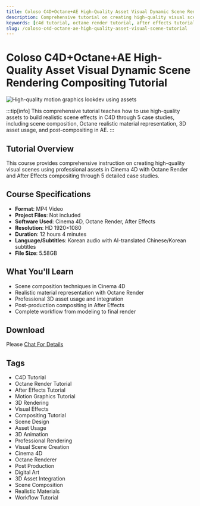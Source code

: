 ```yaml
---
title: Coloso C4D+Octane+AE High-Quality Asset Visual Dynamic Scene Rendering Compositing Tutorial
description: Comprehensive tutorial on creating high-quality visual scenes using assets in C4D with Octane Render and After Effects compositing. 5 case studies included with Chinese/Korean subtitles.
keywords: [c4d tutorial, octane render tutorial, after effects tutorial, motion graphics tutorial, 3d rendering, visual effects, compositing tutorial, scene design, asset usage, 3d animation]
slug: /coloso-c4d-octane-ae-high-quality-asset-visual-scene-tutorial
---
```

<!--Above is frontmatter Part-generate depend on content meet Google Seo, you need to balance automation efficiency with Google’s core ranking factors—especially E-E-A-T (Experience, Expertise, Authoritativeness, Trustworthiness), -->

<!--First Part-This is Title -->
# Coloso C4D+Octane+AE High-Quality Asset Visual Dynamic Scene Rendering Compositing Tutorial

<!--Second Part-This is First Banner -->
![High-quality motion graphics lookdev using assets](https://www.gfxcamp.com/wp-content/uploads/2025/09/High-quality-motion-graphics-lookdev-using-assets.jpg)

:::tip[info]
This comprehensive tutorial teaches how to use high-quality assets to build realistic scene effects in C4D through 5 case studies, including scene composition, Octane realistic material representation, 3D asset usage, and post-compositing in AE.
:::

## Tutorial Overview

This course provides comprehensive instruction on creating high-quality visual scenes using professional assets in Cinema 4D with Octane Render and After Effects compositing through 5 detailed case studies.

## Course Specifications

- **Format**: MP4 Video
- **Project Files**: Not included
- **Software Used**: Cinema 4D, Octane Render, After Effects
- **Resolution**: HD 1920×1080
- **Duration**: 12 hours 4 minutes
- **Language/Subtitles**: Korean audio with AI-translated Chinese/Korean subtitles
- **File Size**: 5.58GB

## What You'll Learn

- Scene composition techniques in Cinema 4D
- Realistic material representation with Octane Render
- Professional 3D asset usage and integration
- Post-production compositing in After Effects
- Complete workflow from modeling to final render

## Download

Please [Chat For Details](https://wa.me/8613237610083)

## Tags

- C4D Tutorial
- Octane Render Tutorial
- After Effects Tutorial
- Motion Graphics Tutorial
- 3D Rendering
- Visual Effects
- Compositing Tutorial
- Scene Design
- Asset Usage
- 3D Animation
- Professional Rendering
- Visual Scene Creation
- Cinema 4D
- Octane Renderer
- Post Production
- Digital Art
- 3D Asset Integration
- Scene Composition
- Realistic Materials
- Workflow Tutorial